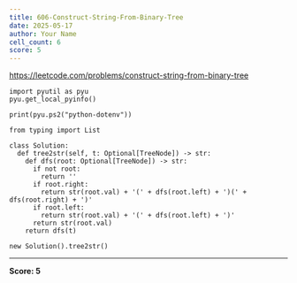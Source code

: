 ```yaml
---
title: 606-Construct-String-From-Binary-Tree
date: 2025-05-17
author: Your Name
cell_count: 6
score: 5
---
```


https://leetcode.com/problems/construct-string-from-binary-tree


```
import pyutil as pyu
pyu.get_local_pyinfo()
```


```
print(pyu.ps2("python-dotenv"))
```


```
from typing import List
```


```
class Solution:
  def tree2str(self, t: Optional[TreeNode]) -> str:
    def dfs(root: Optional[TreeNode]) -> str:
      if not root:
        return ''
      if root.right:
        return str(root.val) + '(' + dfs(root.left) + ')(' + dfs(root.right) + ')'
      if root.left:
        return str(root.val) + '(' + dfs(root.left) + ')'
      return str(root.val)
    return dfs(t)
```


```
new Solution().tree2str()
```


---
**Score: 5**